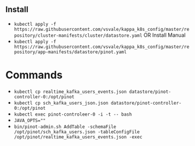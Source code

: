 ## Install
- `kubectl apply -f https://raw.githubusercontent.com/vsvale/kappa_k8s_config/master/repository/cluster-manifests/cluster/datastore.yaml`
OR Install Manual
- `kubectl apply -f https://raw.githubusercontent.com/vsvale/kappa_k8s_config/master/repository/app-manifests/datastore/pinot.yaml`

# Commands

- `kubectl cp realtime_kafka_users_events.json datastore/pinot-controller-0:/opt/pinot`
- `kubectl cp sch_kafka_users_json.json datastore/pinot-controller-0:/opt/pinot`
- `kubectl exec pinot-controleer-0 -i -t -- bash`
- `JAVA_OPTS=""`
- `bin/pinot-admin.sh AddTable -schemaFile /opt/pinot/sch_kafka_users.json -tableConfigFile /opt/pinot/realtime_kafka_users_events.json -exec`

